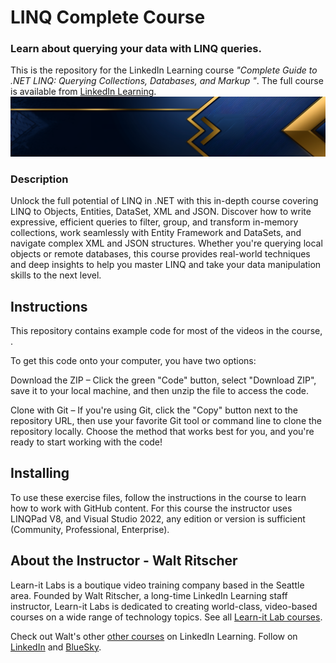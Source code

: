 # LINQ Complete Course
### Learn about querying your data with LINQ queries.
This is the repository for the LinkedIn Learning course *"Complete Guide to .NET LINQ: Querying Collections, Databases, and Markup
"*. The full course is available from [LinkedIn Learning][lil-course-url].
![banner](https://github.com/LearnItLabs/SiteAssets/blob/78fc8d3e6156de51b8c8cbff35e1e60e7b53b7b9/GitHubBanner.png)

### Description
Unlock the full potential of LINQ in .NET with this in-depth course covering LINQ to Objects,  Entities,  DataSet,  XML and JSON. Discover how to write expressive, efficient queries to filter, group, and transform in-memory collections, work seamlessly with Entity Framework and DataSets, and navigate complex XML and JSON structures. Whether you're querying local objects or remote databases, this course provides real-world techniques and deep insights to help you master LINQ and take your data manipulation skills to the next level.

## Instructions
This repository contains example code for most of the videos in the course, .

To get this code onto your computer, you have two options:

Download the ZIP – Click the green "Code" button, select "Download ZIP", save it to your local machine, and then unzip the file to access the code.

Clone with Git – If you're using Git, click the "Copy" button next to the repository URL, then use your favorite Git tool or command line to clone the repository locally.
Choose the method that works best for you, and you're ready to start working with the code! 


## Installing  
To use these exercise files, follow the instructions in the course to learn how to work with GitHub content.
For this course the instructor uses LINQPad V8, and Visual Studio 2022, any edition or version is sufficient (Community, Professional, Enterprise). 


## About the Instructor - Walt Ritscher
Learn-it Labs is a boutique video training company based in the Seattle area. Founded by Walt Ritscher, a long-time LinkedIn Learning staff instructor, Learn-it Labs is dedicated to creating world-class, video-based courses on a wide range of technology topics.
See all [Learn-it Lab courses](https://www.linkedin.com/learning/instructors/learn-it-labs).

Check out Walt's other [other courses](https://www.linkedin.com/learning/instructors/walt-ritscher) on LinkedIn Learning.  Follow on [LinkedIn](https://www.linkedin.com/in/waltritscher/?trk=lil_course) and [BlueSky](https://bsky.app/profile/waltritscher.bsky.social). 



[lil-course-url]: https://www.linkedin.com/learning/complete-guide-to-dot-net-linq-querying-collections-databases-and-markup
